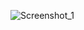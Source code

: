 ![Screenshot_1](https://user-images.githubusercontent.com/69660117/163697385-39b01a06-c685-40a6-95f1-c666c2c5da97.png)
  
